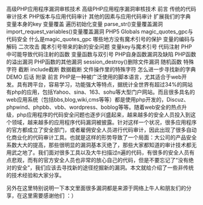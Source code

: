 高级PHP应用程序漏洞审核技术
高级PHP应用程序漏洞审核技术
前言
传统的代码审计技术
PHP版本与应用代码审计
其他的因素与应用代码审计
扩展我们的字典
变量本身的key
变量覆盖
遍历初始化变量
parse_str()变量覆盖漏洞
import_request_variables()变量覆盖漏洞
PHP5 Globals
magic_quotes_gpc与代码安全
什么是magic_quotes_gpc
哪些地方没有魔术引号的保护
变量的编码与解码
二次攻击
魔术引号带来的新的安全问题
变量key与魔术引号
代码注射
PHP中可能导致代码注射的函数
变量函数与双引号
PHP自身函数漏洞及缺陷
PHP函数的溢出漏洞
PHP函数的其他漏洞
session_destroy()删除文件漏洞
随机函数
特殊字符
截断
include截断
数据截断
文件操作里的特殊字符
怎么进一步寻找新的字典
DEMO
后话
附录
前言
PHP是一种被广泛使用的脚本语言，尤其适合于web开发。具有跨平台，容易学习，功能强大等特点，据统计全世界有超过34%的网站有php的应用，包括Yahoo、sina、163、sohu等大型门户网站。而且很多具名的web应用系统（包括bbs,blog,wiki,cms等等）都是使用php开发的，Discuz、phpwind、phpbb、vbb、wordpress、boblog等等。随着web安全的热点升级，php应用程序的代码安全问题也逐步兴盛起来，越来越多的安全人员投入到这个领域，越来越多的应用程序代码漏洞被披露。针对这样一个状况，很多应用程序的官方都成立了安全部门，或者雇佣安全人员进行代码审计，因此出现了很多自动化商业化的代码审计工具。也就是这样的形势导致了一个局面：大公司的产品安全系数大大的提高，那些很明显的漏洞基本灭绝了，那些大家都知道的审计技术都无用武之地了。我们面对很多工具以及大牛扫描过n遍的代码，有很多的安全人员有点悲观，而有的官方安全人员也非常的放心自己的代码，但是不要忘记了“没有绝对的安全”，我们应该去寻找新的途径挖掘新的漏洞。本文就给介绍了一些非传统的技术经验和大家分享。

另外在这里特别说明一下本文里面很多漏洞都是来源于网络上牛人和朋友们的分享，在这里需要感谢他们 ：）
